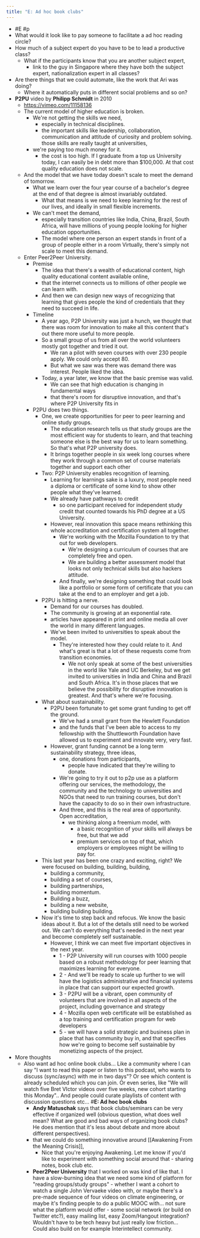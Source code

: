 ```yaml
---
title: "E: Ad hoc book clubs"
---
```


- #E #p
- What would it look like to pay someone to facilitate a ad hoc reading circle?
- How much of a subject expert do you have to be to lead a productive class?
    - What if the participants know that you are another subject expert,
        - link to the guy in Singapore where they have both the subject expert, nationalization expert in all classes?
- Are there things that we could automate, like the work that Ari was doing?
    - Where it automatically puts in different social problems and so on?
- **P2PU** video by **Philipp Schmidt** in 2010
    - https://vimeo.com/11158136
    - The current model of higher education is broken.
        - We're not getting the skills we need,
            - especially in technical disciplines.
            - the important skills like leadership, collaboration, communication and attitude of curiosity and problem solving. those skills are really taught at universities,
        - we're paying too much money for it.
            - the cost is too high. If I graduate from a top us University today, I can easily be in debt more than $100,000. At that cost quality education does not scale.
    - And the model that we have today doesn't scale to meet the demand of tomorrow.
        - What we learn over the four year course of a bachelor's degree at the end of that degree is almost invariably outdated.
            - What that means is we need to keep learning for the rest of our lives, and ideally in small flexible increments.
        - We can't meet the demand,
            - especially transition countries like India, China, Brazil, South Africa, will have millions of young people looking for higher education opportunities.
            - The model where one person an expert stands in front of a group of people either in a room Virtually, there's simply not scale to meet this demand.
    - Enter Peer2Peer University.
        - Premise
            - The idea that there's a wealth of educational content, high quality educational content available online,
            - that the internet connects us to millions of other people we can learn with.
            - And then we can design new ways of recognizing that learning that gives people the kind of credentials that they need to succeed in life.
        - Timeline
            - A year ago, P2P University was just a hunch, we thought that there was room for innovation to make all this content that's out there more useful to more people.
            - So a small group of us from all over the world volunteers mostly got together and tried it out.
                - We ran a pilot with seven courses with over 230 people apply. We could only accept 80.
                - But what we saw was there was demand there was interest. People liked the idea.
            - Today, a year later, we know that the basic premise was valid.
                - We can see that high education is changing in fundamental ways
                - that there's room for disruptive innovation, and that's where P2P University fits in
        - P2PU does two things.
            - One, we create opportunities for peer to peer learning and online study groups.
                - The education research tells us that study groups are the most efficient way for students to learn, and that teaching someone else is the best way for us to learn something. So that's what P2P university does.
                - It brings together people in six week long courses where they work through a common set of course materials together and support each other
            - Two: P2P University enables recognition of learning.
                - Learning for learnings sake is a luxury, most people need a diploma or certificate of some kind to show other people what they've learned.
                - We already have pathways to credit
                    - so one participant received for independent study credit that counted towards his PhD degree at a US University.
                - However, real innovation this space means rethinking this whole accreditation and certification system all together.
                    - We're working with the Mozilla Foundation to try that out for web developers.
                        - We're designing a curriculum of courses that are completely free and open.
                        - We are building a better assessment model that looks not only technical skills but also hackers attitude.
                    - And finally, we're designing something that could look like a portfolio or some form of certificate that you can take at the end to an employer and get a job.
            - P2PU is hitting a nerve.
                - Demand for our courses has doubled.
                - The community is growing at an exponential rate.
                - articles have appeared in print and online media all over the world in many different languages.
                - We've been invited to universities to speak about the model.
                    - They're interested how they could relate to it. And what's great is that a lot of these requests come from transition economies.
                        - We not only speak at some of the best universities in the world like Yale and UC Berkeley, but we get invited to universities in India and China and Brazil and South Africa. It's in those places that we believe the possibility for disruptive innovation is greatest. And that's where we're focusing.
            - What about sustainability.
                - P2PU been fortunate to get some grant funding to get off the ground.
                    - We've had a small grant from the Hewlett Foundation
                    - and the funds that I've been able to access to my fellowship with the Shuttleworth Foundation have allowed us to experiment and innovate very, very fast.
                - However, grant funding cannot be a long term sustainability strategy, three ideas,
                    - one, donations from participants,
                        - people have indicated that they're willing to donate.
                    - We're going to try it out to p2p use as a platform offering our services, the methodology, the community and the technology to universities and NGOs that need to run training courses, but don't have the capacity to do so in their own infrastructure.
                    - And three, and this is the real area of opportunity. Open accreditation,
                        - we thinking along a freemium model, with
                            - a basic recognition of your skills will always be free, but that we add
                            - premium services on top of that, which employers or employees might be willing to pay for.
            - This last year has been one crazy and exciting, right? We were focused on building, building, building,
                - building a community,
                - building a set of courses,
                - building partnerships,
                - building momentum.
                - Building a buzz,
                - building a new website,
                - building building building.
            - Now it's time to step back and refocus. We know the basic ideas about it. But a lot of the details still need to be worked out. We can't do everything that's needed in the next year and become completely self sustainable.
                - However, I think we can meet five important objectives in the next year.
                    - 1 - P2P University will run courses with 1000 people based on a robust methodology for peer learning that maximizes learning for everyone.
                    - 2 - And we'll be ready to scale up further to we will have the logistics administrative and financial systems in place that can support our expected growth.
                    - 3 - P2PU will be a vibrant, open community of volunteers that are involved in all aspects of the project, including governance and strategy
                    - 4 - Mozilla open web certificate will be established as a top training and certification program for web developers
                    - 5 - we will have a solid strategic and business plan in place that has community buy in, and that specifies how we're going to become self sustainable by monetizing aspects of the project.
- More thoughts
    - Also want ad hoc online book clubs... Like a community where I can say "I want to read this paper or listen to this podcast, who wants to discuss (sync/async) with me in two days"? Or see which content is already scheduled which you can join. Or even series, like "We will watch five Bret VIctor videos over five weeks, new cohort starting this Monday".. And people could curate playlists of content with discussion questions etc...  #**E: Ad hoc book clubs**
        - **Andy Matuschak** says that book clubs/seminars can be very effective if organized well (obvious question, what does well mean? What are good and bad ways of organizing book clubs? He does mention that it's less about debate and more about different perspectives).
        - that we could do something innovative around [[Awakening From the Meaning Crisis]],
            - Nice that you're enjoying Awakening. Let me know if you'd like to experiment with something social around that - sharing notes, book club etc.
        - **Peer2Peer University** that I worked on was kind of like that. I have a slow-burning idea that we need some kind of platform for "reading groups/study groups" - whether I want a cohort to watch a single John Vervaeke video with, or maybe there's a pre-made sequence of four videos on climate engineering, or maybe it's finding people to do a public MOOC with... not sure what the platform would offer - some social network (or build on Twitter etc?), easy mailing list, easy Zoom/Hangout integration? Wouldn't have to be tech heavy but just really low friction... Could also build on for example Interintellect community.

